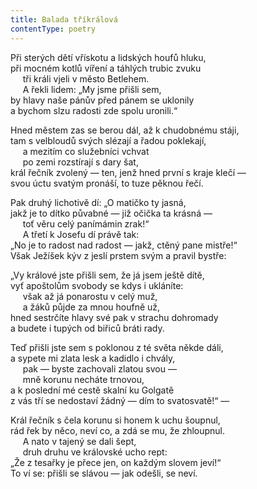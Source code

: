 ```yaml
---
title: Balada tříkrálová
contentType: poetry
---
```


<section>

Při sterých dětí vřískotu a lidských houfů hluku,  
při mocném kotlů víření a táhlých trubic zvuku  
     tři králi vjeli v město Betlehem.  
     A řekli lidem: „My jsme přišli sem,  
by hlavy naše pánův před pánem se uklonily  
a bychom slzu radosti zde spolu uronili.“

</section>

<section>

Hned městem zas se berou dál, až k chudobnému stáji,  
tam s velbloudů svých slézají a řadou poklekají,  
     a mezitím co služebníci vchvat  
     po zemi rozstírají s dary šat,  
král řečník zvolený — ten, jenž hned první s kraje klečí —  
svou úctu svatým pronáší, to tuze pěknou řečí.

</section>

<section>

Pak druhý lichotivě dí: „O matičko ty jasná,  
jakž je to dítko půvabné — již očička ta krásná —  
     toť věru celý panímámin zrak!“  
     A třetí k Josefu dí právě tak:  
„No je to radost nad radost — jakž, ctěný pane mistře!“  
Však Ježíšek kýv z jeslí prstem svým a pravil bystře:

</section>

<section>

„Vy králové jste přišli sem, že já jsem ještě dítě,  
vyť apoštolům svobody se kdys i ukláníte:  
     však až já ponarostu v celý muž,  
     a žáků půjde za mnou houfně už,  
hned sestrčíte hlavy své pak v strachu dohromady  
a budete i tupých od biřiců bráti rady.

</section>

<section>

Teď přišli jste sem s poklonou z té světa někde dáli,  
a sypete mi zlata lesk a kadidlo i chvály,  
     pak — byste zachovali zlatou svou —  
     mně korunu necháte trnovou,  
a k poslední mé cestě skalní ku Golgatě  
z vás tří se nedostaví žádný — dím to svatosvatě!“ —

</section>

<section>

Král řečník s čela korunu si honem k uchu šoupnul,  
rád řek by něco, neví co, a zdá se mu, že zhloupnul.  
     A nato v tajený se dali šept,  
     druh druhu ve královské ucho rept:  
„Že z tesařky je přece jen, on každým slovem jeví!“  
To ví se: přišli se slávou — jak odešli, se neví.

</section>
